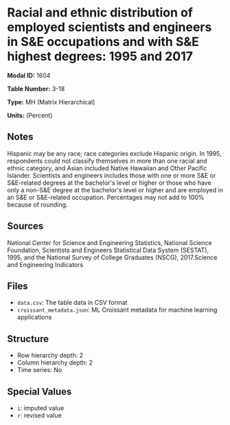 # Racial and ethnic distribution of employed scientists and engineers in S&E occupations and with S&E highest degrees: 1995 and 2017

**Modal ID:** 1604

**Table Number:** 3-18

**Type:** MH (Matrix Hierarchical)

**Units:** (Percent)

## Notes

Hispanic may be any race; race categories exclude Hispanic origin. In 1995, respondents could not classify themselves in more than one racial and ethnic category, and Asian included Native Hawaiian and Other Pacific Islander. Scientists and engineers includes those with one or more S&E or S&E-related degrees at the bachelor's level or higher or those who have only a non-S&E degree at the bachelor's level or higher and are employed in an S&E or S&E-related occupation. Percentages may not add to 100% because of rounding.

## Sources

National Center for Science and Engineering Statistics, National Science Foundation, Scientists and Engineers Statistical Data System (SESTAT), 1995, and the National Survey of College Graduates (NSCG), 2017.Science and Engineering Indicators

## Files

- `data.csv`: The table data in CSV format
- `croissant_metadata.json`: ML Croissant metadata for machine learning applications

## Structure

- Row hierarchy depth: 2
- Column hierarchy depth: 2
- Time series: No

## Special Values

- `i`: imputed value
- `r`: revised value
